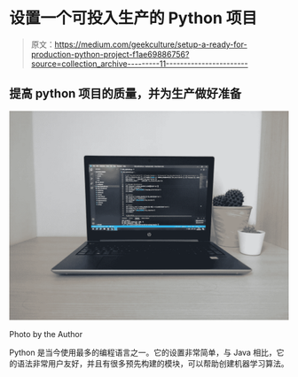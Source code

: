 # 设置一个可投入生产的 Python 项目

> 原文：<https://medium.com/geekculture/setup-a-ready-for-production-python-project-f1ae69886756?source=collection_archive---------11----------------------->

## 提高 python 项目的质量，并为生产做好准备

![](img/670d0bad4481914174e9a1ad6973d11d.png)

Photo by the Author

Python 是当今使用最多的编程语言之一。它的设置非常简单，与 Java 相比，它的语法非常用户友好，并且有很多预先构建的模块，可以帮助创建机器学习算法。